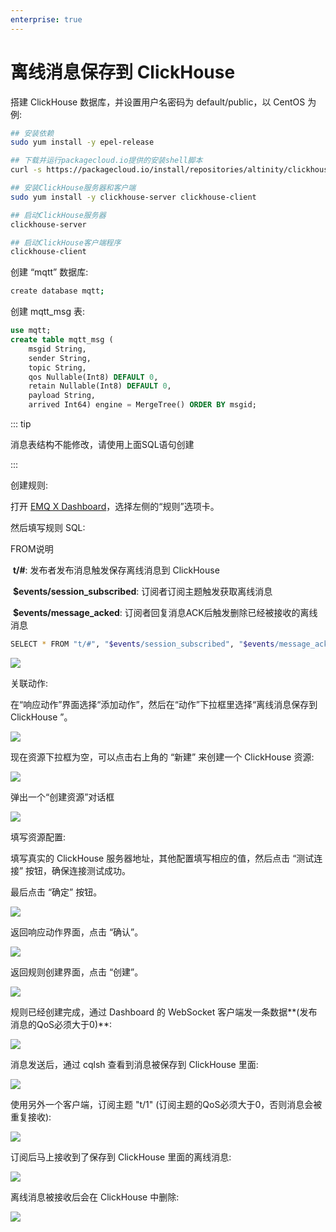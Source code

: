 ```yaml
---
enterprise: true
---
```

# 离线消息保存到 ClickHouse

搭建 ClickHouse 数据库，并设置用户名密码为 default/public，以 CentOS 为例:

```bash
## 安装依赖
sudo yum install -y epel-release

## 下载并运行packagecloud.io提供的安装shell脚本
curl -s https://packagecloud.io/install/repositories/altinity/clickhouse/script.rpm.sh | sudo bash

## 安装ClickHouse服务器和客户端
sudo yum install -y clickhouse-server clickhouse-client

## 启动ClickHouse服务器
clickhouse-server

## 启动ClickHouse客户端程序
clickhouse-client
```

创建 “mqtt” 数据库:
```bash
create database mqtt;
```
创建 mqtt_msg 表:

```sql
use mqtt;
create table mqtt_msg (
	msgid String,
	sender String,
	topic String,
	qos Nullable(Int8) DEFAULT 0,
	retain Nullable(Int8) DEFAULT 0,
	payload String,
	arrived Int64) engine = MergeTree() ORDER BY msgid;
```

::: tip

消息表结构不能修改，请使用上面SQL语句创建

:::

创建规则:

打开 [EMQ X Dashboard](http://127.0.0.1:18083/#/rules)，选择左侧的“规则”选项卡。

然后填写规则 SQL:

FROM说明

​	**t/#**: 发布者发布消息触发保存离线消息到 ClickHouse

​	**$events/session_subscribed**: 订阅者订阅主题触发获取离线消息

​	**$events/message_acked**: 订阅者回复消息ACK后触发删除已经被接收的离线消息

```bash
SELECT * FROM "t/#", "$events/session_subscribed", "$events/message_acked" WHERE topic =~ 't/#'
```

![](./assets/rule-engine/mysql_offline_msg_01.png)

关联动作:

在“响应动作”界面选择“添加动作”，然后在“动作”下拉框里选择“离线消息保存到 ClickHouse ”。

![](./assets/rule-engine/clickhouse_offline_msg_01.png)


现在资源下拉框为空，可以点击右上角的 “新建” 来创建一个 ClickHouse 资源:

![](./assets/rule-engine/clickhouse_offline_msg_02.png)

弹出一个“创建资源”对话框

![](./assets/rule-engine/clickhouse_offline_msg_03.png)

填写资源配置:

填写真实的 ClickHouse 服务器地址，其他配置填写相应的值，然后点击 “测试连接” 按钮，确保连接测试成功。

最后点击 “确定” 按钮。

![](./assets/rule-engine/clickhouse_offline_msg_04.png)

返回响应动作界面，点击 “确认”。

![](./assets/rule-engine/clickhouse_offline_msg_05.png)

返回规则创建界面，点击 “创建”。

![](./assets/rule-engine/clickhouse_offline_msg_06.png)

规则已经创建完成，通过 Dashboard 的 WebSocket 客户端发一条数据**(发布消息的QoS必须大于0)**:

![](./assets/rule-engine/mysql_offline_msg_08.png)

消息发送后，通过 cqlsh 查看到消息被保存到 ClickHouse 里面:

![](./assets/rule-engine/clickhouse_offline_msg_07.png)

使用另外一个客户端，订阅主题 "t/1" (订阅主题的QoS必须大于0，否则消息会被重复接收):

![](./assets/rule-engine/mysql_offline_msg_10.png)

订阅后马上接收到了保存到 ClickHouse 里面的离线消息:

![](./assets/rule-engine/mysql_offline_msg_11.png)

离线消息被接收后会在 ClickHouse 中删除:

![](./assets/rule-engine/clickhouse_offline_msg_08.png)
